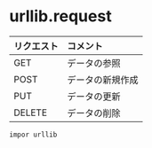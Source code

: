 # urllib.request

|リクエスト|コメント|
|:---|:---|
|GET|データの参照|
|POST|データの新規作成|
|PUT|データの更新|
|DELETE|データの削除|

```py
impor urllib
```
